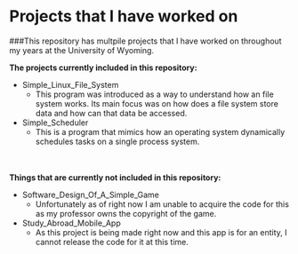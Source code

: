 # Projects that I have worked on

###This repository has multpile projects that I have worked on throughout my years at the University of Wyoming.

**The projects currently included in this repository:**

- Simple_Linux_File_System
  - This program was introduced as a way to understand how an file system works. Its main focus was on how does a file system store data and how can that data be accessed. 
- Simple_Scheduler
  - This is a program that mimics how an operating system dynamically schedules tasks on a single process system.

<br><br>
**Things that are currently not included in this repository:**
- Software_Design_Of_A_Simple_Game
  - Unfortunately as of right now I am unable to acquire the code for this as my professor owns the copyright of the game.
- Study_Abroad_Mobile_App
  - As this project is being made right now and this app is for an entity, I cannot release the code for it at this time. 
